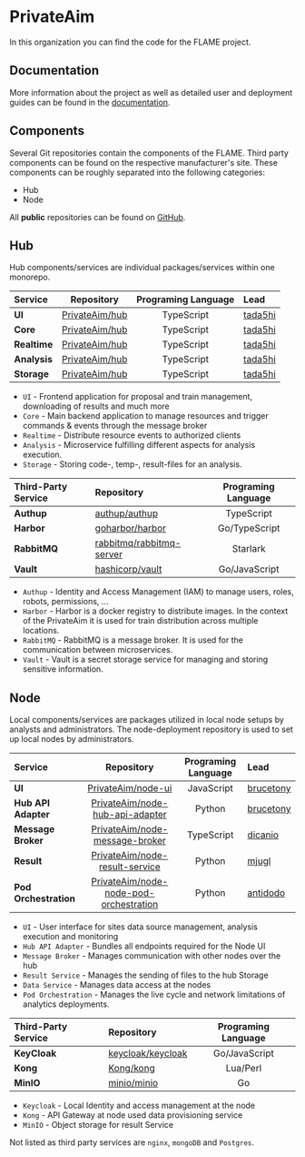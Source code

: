 # PrivateAim

In this organization you can find the code for the FLAME project.

## Documentation

More information about the project as well as detailed user and deployment guides can be found in
the [documentation](https://docs.privateaim.net/).

## Components
Several Git repositories contain the components of the FLAME.
Third party components can be found on the respective manufacturer's site.
These components can be roughly separated into the following categories:

* Hub
* Node

All **public** repositories can be found on [GitHub](https://github.com/PrivateAim).

## Hub
Hub components/services are individual packages/services within one monorepo.

| Service             |                     Repository                      | Programing Language | Lead                                  |
|:--------------------|:---------------------------------------------------:|:-------------------:|:--------------------------------------|
| **UI**              | [PrivateAim/hub](https://github.com/PrivateAim/hub) |     TypeScript      | [tada5hi](https://github.com/tada5hi) |
| **Core**            | [PrivateAim/hub](https://github.com/PrivateAim/hub) |     TypeScript      | [tada5hi](https://github.com/tada5hi) |
| **Realtime**        | [PrivateAim/hub](https://github.com/PrivateAim/hub) |     TypeScript      | [tada5hi](https://github.com/tada5hi) |
| **Analysis**        | [PrivateAim/hub](https://github.com/PrivateAim/hub) |     TypeScript      | [tada5hi](https://github.com/tada5hi) |
| **Storage**         | [PrivateAim/hub](https://github.com/PrivateAim/hub) |     TypeScript      | [tada5hi](https://github.com/tada5hi) |


* `UI` - Frontend application for proposal and train management, downloading of results and much more
* `Core` - Main backend application to manage resources and trigger commands & events through the message broker
* `Realtime` - Distribute resource events to authorized clients
* `Analysis` - Microservice fulfilling different aspects for analysis execution.
* `Storage` - Storing code-, temp-, result-files for an analysis.


| Third-Party Service | Repository                                                              | Programing Language |
|:--------------------|:------------------------------------------------------------------------|:-------------------:|
| **Authup**          | [authup/authup](https://github.com/authup/authup)                       |     TypeScript      |
| **Harbor**          | [goharbor/harbor](https://github.com/goharbor/harbor)                   |    Go/TypeScript    |
| **RabbitMQ**        | [rabbitmq/rabbitmq-server](https://github.com/rabbitmq/rabbitmq-server) |      Starlark       |
| **Vault**           | [hashicorp/vault](https://github.com/hashicorp/vault)                   |    Go/JavaScript    |

* `Authup` - Identity and Access Management (IAM) to manage users, roles, robots, permissions, ...
* `Harbor` - Harbor is a docker registry to distribute images. In the context of the PrivateAim it is used for train distribution across multiple locations.
* `RabbitMQ` - RabbitMQ is a message broker. It is used for the communication between microservices.
* `Vault` - Vault is a secret storage service for managing and storing sensitive information.

## Node
Local components/services are packages utilized in local node setups by analysts and administrators. The node-deployment
repository is used to set up local nodes by administrators.

| Service               |                                                 Repository                                                  | Programing Language | Lead                                        |
|:----------------------|:-----------------------------------------------------------------------------------------------------------:|:-------------------:|:--------------------------------------------|
| **UI**                |                         [PrivateAim/node-ui](https://github.com/PrivateAIM/node-ui)                         |     JavaScript      | [brucetony](https://github.com/brucetony)   |
| **Hub API Adapter**   |            [PrivateAim/node-hub-api-adapter](https://github.com/PrivateAIM/node-hub-api-adapter)            |       Python        | [brucetony](https://github.com/brucetony)   |
| **Message Broker**    |             [PrivateAim/node-message-broker](https://github.com/PrivateAIM/node-message-broker)             |     TypeScript      | [dicanio](https://github.com/DiCanio)       |
| **Result**            |             [PrivateAim/node-result-service](https://github.com/PrivateAIM/node-result-service)             |       Python        | [mjugl](https://github.com/mjugl)           |
| **Pod Orchestration** |       [PrivateAim/node-node-pod-orchestration](https://github.com/PrivateAIM/node-pod-orchestration)        |       Python        | [antidodo](https://github.com/antidodo)     |

* `UI` - User interface for sites data source management, analysis execution and monitoring
* `Hub API Adapter` - Bundles all endpoints required for the Node UI
* `Message Broker` - Manages communication with other nodes over the hub
* `Result Service` - Manages the sending of files to the hub Storage
* `Data Service` - Manages data access at the nodes
* `Pod Orchestration` - Manages the live cycle and network limitations of analytics deployments.

| Third-Party Service | Repository                                                | Programing Language |
|:--------------------|:----------------------------------------------------------|:-------------------:|
| **KeyCloak**        | [keycloak/keycloak](https://github.com/keycloak/keycloak) |    Go/JavaScript    |
| **Kong**            | [Kong/kong](https://github.com/Kong/kong)                 |      Lua/Perl       |
| **MinIO**           | [minio/minio](https://github.com/minio/minio)             |         Go          |

* `Keycloak` - Local Identity and access management at the node
* `Kong` - API Gateway at node used data provisioning service
* `MinIO` - Object storage for result Service

Not listed as third party services are `nginx`, `mongoDB` and `Postgres`.
